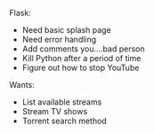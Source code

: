 Flask:
* Need basic splash page
* Need error handling
* Add comments you....bad person
* Kill Python after a period of time
* Figure out how to stop YouTube

Wants:
* List available streams
* Stream TV shows
* Torrent search method

